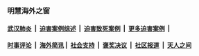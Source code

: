 
### 明慧海外之窗

####  [武汉肺炎](indexes/365.md?t=07080000) &nbsp;|&nbsp;  [迫害案例综述](indexes/328.md?t=07080000) &nbsp;|&nbsp; [迫害致死案例](indexes/277.md?t=07080000)  &nbsp;|&nbsp; [更多迫害案例](indexes/81.md?t=07080000)  &nbsp;|&nbsp; 
####  [时事评论](indexes/19.md?t=07080000) &nbsp;|&nbsp; [海外简讯](indexes/245.md?t=07080000)&nbsp;|&nbsp;  [社会支持](indexes/140.md?t=07080000) &nbsp;|&nbsp; [褒奖决议](indexes/282.md?t=07080000) &nbsp;|&nbsp; [社区报道](indexes/91.md?t=07080000)  &nbsp;|&nbsp; [天人之间](indexes/78.md?t=07080000) 

